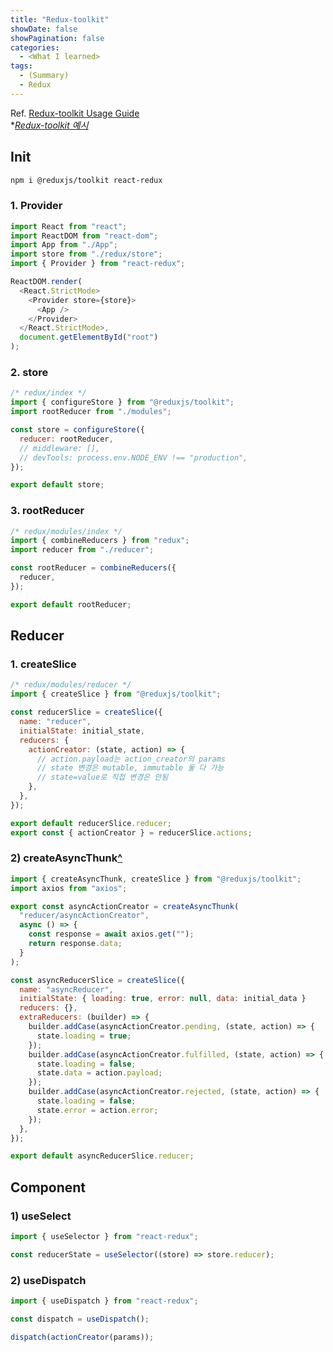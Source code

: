 ```yaml
---
title: "Redux-toolkit"
showDate: false
showPagination: false
categories:
  - <What I learned>
tags:
  - (Summary)
  - Redux
---
```


Ref. [Redux-toolkit Usage Guide
](https://redux-toolkit.js.org/usage/usage-guide)<br/>\*_[Redux-toolkit 예시](/storage/wil/javascript/ex-redux-toolkit)_

## Init

```bash
npm i @reduxjs/toolkit react-redux
```

<!-- ```bash
npm i -D @types/react-redux # TypeScript
```

```bash
npm i next-redux-wrapper # Next.js
``` -->

### 1. Provider

```js
import React from "react";
import ReactDOM from "react-dom";
import App from "./App";
import store from "./redux/store";
import { Provider } from "react-redux";

ReactDOM.render(
  <React.StrictMode>
    <Provider store={store}>
      <App />
    </Provider>
  </React.StrictMode>,
  document.getElementById("root")
);
```

### 2. store

```js
/* redux/index */
import { configureStore } from "@reduxjs/toolkit";
import rootReducer from "./modules";

const store = configureStore({
  reducer: rootReducer,
  // middleware: [],
  // devTools: process.env.NODE_ENV !== "production",
});

export default store;
```

### 3. rootReducer

```js
/* redux/modules/index */
import { combineReducers } from "redux";
import reducer from "./reducer";

const rootReducer = combineReducers({
  reducer,
});

export default rootReducer;
```

## Reducer

### 1. createSlice

```js
/* redux/modules/reducer */
import { createSlice } from "@reduxjs/toolkit";

const reducerSlice = createSlice({
  name: "reducer",
  initialState: initial_state,
  reducers: {
    actionCreator: (state, action) => {
      // action.payload는 action_creator의 params
      // state 변경은 mutable, immutable 둘 다 가능
      // state=value로 직접 변경은 안됨
    },
  },
});

export default reducerSlice.reducer;
export const { actionCreator } = reducerSlice.actions;
```

### 2) createAsyncThunk[^](https://redux-toolkit.js.org/api/createAsyncThunk#examples)

```js
import { createAsyncThunk, createSlice } from "@reduxjs/toolkit";
import axios from "axios";

export const asyncActionCreator = createAsyncThunk(
  "reducer/asyncActionCreator",
  async () => {
    const response = await axios.get("");
    return response.data;
  }
);

const asyncReducerSlice = createSlice({
  name: "asyncReducer",
  initialState: { loading: true, error: null, data: initial_data }
  reducers: {},
  extraReducers: (builder) => {
    builder.addCase(asyncActionCreator.pending, (state, action) => {
      state.loading = true;
    });
    builder.addCase(asyncActionCreator.fulfilled, (state, action) => {
      state.loading = false;
      state.data = action.payload;
    });
    builder.addCase(asyncActionCreator.rejected, (state, action) => {
      state.loading = false;
      state.error = action.error;
    });
  },
});

export default asyncReducerSlice.reducer;
```

## Component

### 1) useSelect

```js
import { useSelector } from "react-redux";

const reducerState = useSelector((store) => store.reducer);
```

### 2) useDispatch

```js
import { useDispatch } from "react-redux";

const dispatch = useDispatch();

dispatch(actionCreator(params));
```
